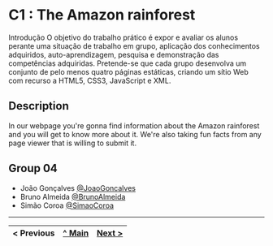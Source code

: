 # C1 : The Amazon rainforest

Introdução
O objetivo do trabalho prático é expor e avaliar os alunos perante uma situação de trabalho em
grupo, aplicação dos conhecimentos adquiridos, auto-aprendizagem, pesquisa e demonstração das
competências adquiridas.
Pretende-se que cada grupo desenvolva um conjunto de pelo menos quatro páginas estáticas,
criando um sítio Web com recurso a HTML5, CSS3, JavaScript e XML.

## Description

In our webpage you're gonna find information about the Amazon rainforest and you will get to know more about it. We're also taking fun facts from any page viewer that is willing to submit it. 


## Group 04

* João Gonçalves [@JoaoGoncalves](https://github.com/joaogoncalves7)
* Bruno Almeida [@BrunoAlmeida](https://github.com/TheHike)
* Simão Coroa [@SimaoCoroa](https://github.com/SimaoCoroa)



---
< Previous | [^ Main](../../../) | [Next >](c2.md)
:--- | :---: | ---: 
